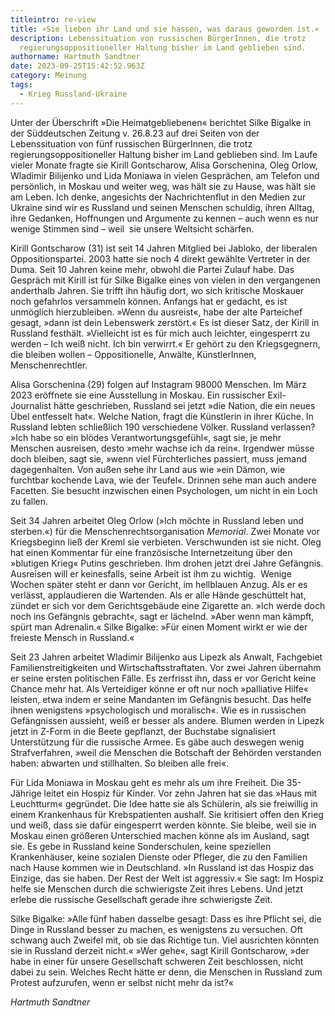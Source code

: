 ```yaml
---
titleintro: re-view
title: »Sie lieben ihr Land und sie hassen, was daraus geworden ist.«
description: Lebenssituation von russischen BürgerInnen, die trotz
  regierungsoppositioneller Haltung bisher im Land geblieben sind.
authorname: Hartmuth Sandtner
date: 2023-09-25T15:42:52.963Z
category: Meinung
tags:
  - Krieg Russland-Ukraine
---
```

Unter der Überschrift »Die Heimatgebliebenen« berichtet Silke Bigalke in der Süddeutschen Zeitung v. 26.8.23 auf drei Seiten von der Lebenssituation von fünf russischen BürgerInnen, die trotz regierungsoppositioneller Haltung bisher im Land geblieben sind. Im Laufe vieler Monate fragte sie Kirill Gontscharow, Alisa Gorschenina, Oleg Orlow, Wladimir Bilijenko und Lida Moniawa in vielen Gesprächen, am Telefon und persönlich, in Moskau und weiter weg, was hält sie zu Hause, was hält sie am Leben. Ich denke, angesichts der Nachrichtenflut in den Medien zur Ukraine sind wir es Russland und seinen Menschen schuldig, ihren Alltag, ihre Gedanken, Hoffnungen und Argumente zu kennen – auch wenn es nur wenige Stimmen sind – weil  sie unsere Weltsicht schärfen.

Kirill Gontscharow (31) ist seit 14 Jahren Mitglied bei Jabloko, der liberalen Oppositionspartei. 2003 hatte sie noch 4 direkt gewählte Vertreter in der Duma. Seit 10 Jahren keine mehr, obwohl die Partei Zulauf habe. Das Gespräch mit Kirill ist für Silke Bigalke eines von vielen in den vergangenen anderthalb Jahren. Sie trifft ihn häufig dort, wo sich kritische Moskauer noch gefahrlos versammeln können. Anfangs hat er gedacht, es ist unmöglich hierzubleiben. »Wenn du ausreist«, habe der alte Parteichef gesagt, »dann ist dein Lebenswerk zerstört.« Es ist dieser Satz, der Kirill in Russland festhält. »Vielleicht ist es für mich auch leichter, eingesperrt zu werden – Ich weiß nicht. Ich bin verwirrt.« Er gehört zu den Kriegsgegnern, die bleiben wollen – Oppositionelle, Anwälte, KünstlerInnen, Menschenrechtler.

Alisa Gorschenina (29) folgen auf Instagram 98000 Menschen. Im März 2023 eröffnete sie eine Ausstellung in Moskau. Ein russischer Exil-Journalist hätte geschrieben, Russland sei jetzt »die Nation, die ein neues Übel entfesselt hat«. Welche Nation, fragt die Künstlerin in ihrer Küche. In Russland lebten schließlich 190 verschiedene Völker. Russland verlassen? »Ich habe so ein blödes Verantwortungsgefühl«, sagt sie, je mehr Menschen ausreisen, desto »mehr wachse ich da rein«. Irgendwer müsse doch bleiben, sagt sie, »wenn viel Fürchterliches passiert, muss jemand dagegenhalten. Von außen sehe ihr Land aus wie »ein Dämon, wie furchtbar kochende Lava, wie der Teufel«. Drinnen sehe man auch andere Facetten. Sie besucht inzwischen einen Psychologen, um nicht in ein Loch zu fallen.

Seit 34 Jahren arbeitet Oleg Orlow (»Ich möchte in Russland leben und sterben.«) für die Menschenrechtsorganisation *Memorial*. Zwei Monate vor Kriegsbeginn ließ der Kreml sie verbieten. Verschwunden ist sie nicht. Oleg hat einen Kommentar für eine französische Internetzeitung über den »blutigen Krieg« Putins geschrieben. Ihm drohen jetzt drei Jahre Gefängnis. Ausreisen will er keinesfalls, seine Arbeit ist ihm zu wichtig.  Wenige Wochen später steht er dann vor Gericht, im hellblauen Anzug. Als er es verlässt, applaudieren die Wartenden. Als er alle Hände geschüttelt hat, zündet er sich vor dem Gerichtsgebäude eine Zigarette an. »Ich werde doch noch ins Gefängnis gebracht«, sagt er lächelnd. »Aber wenn man kämpft, spürt man Adrenalin.« Silke Bigalke: »Für einen Moment wirkt er wie der freieste Mensch in Russland.«

Seit 23 Jahren arbeitet Wladimir Bilijenko aus Lipezk als Anwalt, Fachgebiet Familienstreitigkeiten und Wirtschaftsstraftaten. Vor zwei Jahren übernahm er seine ersten politischen Fälle. Es zerfrisst ihn, dass er vor Gericht keine Chance mehr hat. Als Verteidiger könne er oft nur noch »palliative Hilfe« leisten, etwa indem er seine Mandanten im Gefängnis besucht. Das helfe ihnen wenigstens »psychologisch und moralisch«. Wie es in russischen Gefängnissen aussieht, weiß er besser als andere. Blumen werden in Lipezk jetzt in Z-Form in die Beete gepflanzt, der Buchstabe signalisiert Unterstützung für die russische Armee. Es gäbe auch deswegen wenig Strafverfahren, »weil die Menschen die Botschaft der Behörden verstanden haben: abwarten und stillhalten. So bleiben alle frei«.

Für Lida Moniawa in Moskau geht es mehr als um ihre Freiheit. Die 35-Jährige leitet ein Hospiz für Kinder. Vor zehn Jahren hat sie das »Haus mit Leuchtturm« gegründet. Die Idee hatte sie als Schülerin, als sie freiwillig in einem Krankenhaus für Krebspatienten aushalf. Sie kritisiert offen den Krieg und weiß, dass sie dafür eingesperrt werden könnte. Sie bleibe, weil sie in Moskau einen größeren Unterschied machen könne als im Ausland, sagt sie. Es gebe in Russland keine Sonderschulen, keine speziellen Krankenhäuser, keine sozialen Dienste oder Pfleger, die zu den Familien nach Hause kommen wie in Deutschland. »In Russland ist das Hospiz das Einzige, das sie haben. Der Rest der Welt ist aggressiv.« Sie sagt: Im Hospiz helfe sie Menschen durch die schwierigste Zeit ihres Lebens. Und jetzt erlebe die russische Gesellschaft gerade ihre schwierigste Zeit.

Silke Bigalke: »Alle fünf haben dasselbe gesagt: Dass es ihre Pflicht sei, die Dinge in Russland besser zu machen, es wenigstens zu versuchen. Oft schwang auch Zweifel mit, ob sie das Richtige tun. Viel ausrichten könnten sie in Russland derzeit nicht.« »Wer gehe«, sagt Kirill Gontscharow, »der habe in einer für unsere Gesellschaft schweren Zeit beschlossen, nicht dabei zu sein. Welches Recht hätte er denn, die Menschen in Russland zum Protest aufzurufen, wenn er selbst nicht mehr da ist?«

*Hartmuth Sandtner*